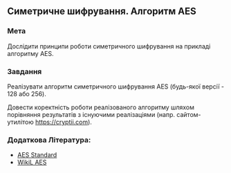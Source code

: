 ## Симетричне шифрування. Алгоритм AES

### Мета
Дослідити принципи роботи симетричного шифрування на прикладі алгоритму AES.

### Завдання

Реалізувати алгоритм симетричного шифрування AES (будь-якої версії - 128 або 256). 

Довести коректність роботи реалізованого алгоритму шляхом порівняння результатів з існуючими реалізаціями (напр. сайтом-утилітою https://cryptii.com).

### Додаткова Література:
* [AES Standard](https://nvlpubs.nist.gov/nistpubs/FIPS/NIST.FIPS.197.pdf)
* [WikiL AES](https://en.wikipedia.org/wiki/Advanced_Encryption_Standard)

